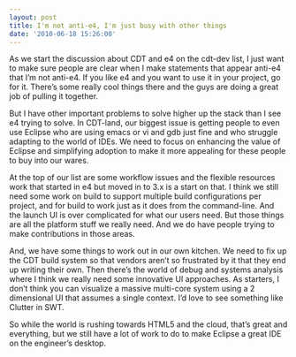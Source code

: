 ```yaml
---
layout: post
title: I'm not anti-e4, I'm just busy with other things
date: '2010-06-18 15:26:00'
---
```



As we start the discussion about CDT and e4 on the cdt-dev list, I just want to make sure people are clear when I make statements that appear anti-e4 that I’m not anti-e4. If you like e4 and you want to use it in your project, go for it. There’s some really cool things there and the guys are doing a great job of pulling it together.

But I have other important problems to solve higher up the stack than I see e4 trying to solve. In CDT-land, our biggest issue is getting people to even use Eclipse who are using emacs or vi and gdb just fine and who struggle adapting to the world of IDEs. We need to focus on enhancing the value of Eclipse and simplifying adoption to make it more appealing for these people to buy into our wares.

At the top of our list are some workflow issues and the flexible resources work that started in e4 but moved in to 3.x is a start on that. I think we still need some work on build to support multiple build configurations per project, and for build to work just as it does from the command-line. And the launch UI is over complicated for what our users need. But those things are all the platform stuff we really need. And we do have people trying to make contributions in those areas.

And, we have some things to work out in our own kitchen. We need to fix up the CDT build system so that vendors aren’t so frustrated by it that they end up writing their own. Then there’s the world of debug and systems analysis where I think we really need some innovative UI approaches. As starters, I don’t think you can visualize a massive multi-core system using a 2 dimensional UI that assumes a single context. I’d love to see something like Clutter in SWT.

So while the world is rushing towards HTML5 and the cloud, that’s great and everything, but we still have a lot of work to do to make Eclipse a great IDE on the engineer’s desktop.


